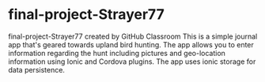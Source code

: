# final-project-Strayer77
final-project-Strayer77 created by GitHub Classroom
This is a simple journal app that's geared towards upland bird hunting. The app allows you to enter information regarding the hunt including pictures and geo-location information using Ionic and Cordova plugins. The app uses ionic storage for data persistence.
